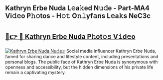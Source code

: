 ## Kathryn Erbe Nuda L𝚎a𝚔ed N𝚞𝚍e - Part-MA4 Vi𝚍𝚎o P𝚑𝚘tos - H𝚘𝚝 O𝚗𝚕yf𝚊ns L𝚎a𝚔s NeC3c

# <h2><a href="http://kfa7dn.oniu.top/?m=Kathryn+Erbe+Nuda">🔗👉 🔴 Kathryn Erbe Nuda P𝚑ot𝚘𝚜 V𝚒d𝚎o</a></h2>

[![Kathryn Erbe Nuda Nu𝚍e𝚜](https://i.imgur.com/0qMVB7G.gif)](http://kfa7dn.oniu.top/?m=Kathryn+Erbe+Nuda)
Social media influencer Kathryn Erbe Nuda, famed for sharing dance and lifestyle content, including presentations and personal blogs. The public face of Kathryn Erbe Nuda is synonymous with openness and accessibility, but the hidden dimensions of his private life remain a captivating mystery.  
